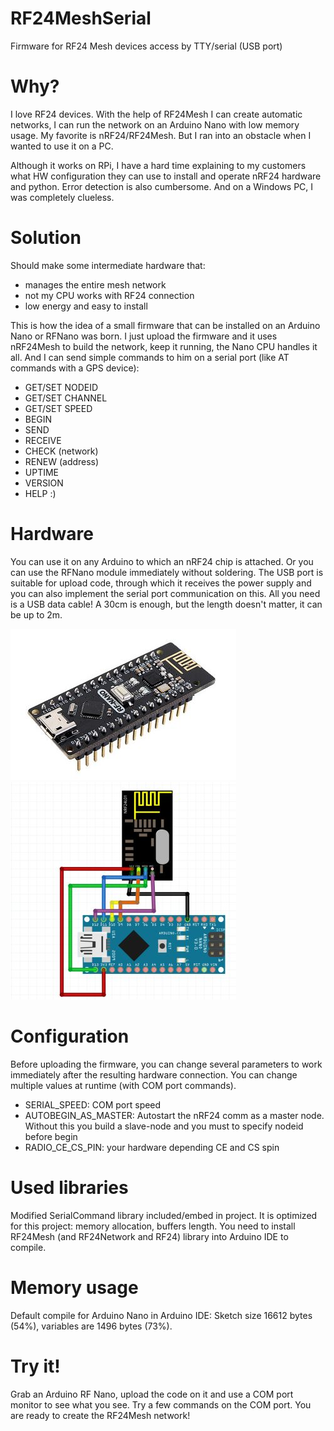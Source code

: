 # RF24MeshSerial
Firmware for RF24 Mesh devices access by TTY/serial (USB port)

# Why?
I love RF24 devices. With the help of RF24Mesh I can create automatic networks, I can run the network on an Arduino Nano with low memory usage. My favorite is nRF24/RF24Mesh. But I ran into an obstacle when I wanted to use it on a PC.

Although it works on RPi, I have a hard time explaining to my customers what HW configuration they can use to install and operate nRF24 hardware and python. Error detection is also cumbersome. And on a Windows PC, I was completely clueless.

# Solution
Should make some intermediate hardware that:
- manages the entire mesh network
- not my CPU works with RF24 connection
- low energy and easy to install

This is how the idea of a small firmware that can be installed on an Arduino Nano or RFNano was born. I just upload the firmware and it uses nRF24Mesh to build the network, keep it running, the Nano CPU handles it all. And I can send simple commands to him on a serial port (like AT commands with a GPS device):
- GET/SET NODEID
- GET/SET CHANNEL
- GET/SET SPEED
- BEGIN
- SEND
- RECEIVE
- CHECK (network)
- RENEW (address)
- UPTIME
- VERSION
- HELP :)

# Hardware
You can use it on any Arduino to which an nRF24 chip is attached. Or you can use the RFNano module immediately without soldering. The USB port is suitable for upload code, through which it receives the power supply and you can also implement the serial port communication on this. All you need is a USB data cable! A 30cm is enough, but the length doesn't matter, it can be up to 2m.

![RFNano](https://github.com/BCsabaEngine/RF24MeshSerial/blob/main/docs/rfnano.jpg?raw=true)
![NanoExt](https://github.com/BCsabaEngine/RF24MeshSerial/blob/main/docs/nanowithrf24.jpg?raw=true)

# Configuration
Before uploading the firmware, you can change several parameters to work immediately after the resulting hardware connection. You can change multiple values at runtime (with COM port commands).
- SERIAL_SPEED: COM port speed
- AUTOBEGIN_AS_MASTER: Autostart the nRF24 comm as a master node. Without this you build a slave-node and you must to specify nodeid before begin
- RADIO_CE_CS_PIN: your hardware depending CE and CS spin

# Used libraries
Modified SerialCommand library included/embed in project. It is optimized for this project: memory allocation, buffers length.
You need to install RF24Mesh (and RF24Network and RF24) library into Arduino IDE to compile.

# Memory usage
Default compile for Arduino Nano in Arduino IDE: Sketch size 16612 bytes (54%), variables are 1496 bytes (73%).

# Try it!
Grab an Arduino RF Nano, upload the code on it and use a COM port monitor to see what you see. Try a few commands on the COM port. You are ready to create the RF24Mesh network!
